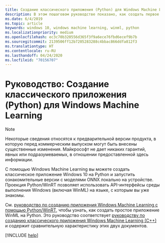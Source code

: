 ```yaml
---
title: Создание классического приложения (Python) для Windows Machine Learning
description: В этом пошаговом руководстве показано, как создать первое простое приложение Python с помощью Windows ML.
ms.date: 6/4/2019
ms.topic: article
keywords: windows 10, windows machine learning, winml, python
ms.localizationpriority: medium
ms.openlocfilehash: ec3c70b320556d365f3f9a6ece76fbd6ecef9b7b
ms.sourcegitcommit: 2139506ff12b7205283288c4bbac866ddfa812f3
ms.translationtype: HT
ms.contentlocale: ru-RU
ms.lasthandoff: 04/24/2020
ms.locfileid: "70156707"
---
```

# <a name="tutorial-create-a-windows-machine-learning-desktop-application-python"></a>Руководство: Создание классического приложения (Python) для Windows Machine Learning

> [!NOTE]
> Некоторые сведения относятся к предварительной версии продукта, в которую перед коммерческим выпуском могут быть внесены существенные изменения. Майкрософт не дает никаких гарантий, явных или подразумеваемых, в отношении предоставленной здесь информации.

С помощью Windows Machine Learning вы можете создать классическое приложение Windows 10 на Python и запустить ознакомительные версии с моделями ONNX локально на устройстве. Проекция Python/WinRT позволяет использовать API-интерфейсы среды выполнения Windows (включая WinML) на языке, с которым вы уже знакомы.

См. [руководство по созданию приложения Windows Machine Learning с помощью Python/WinRT](https://github.com/Microsoft/xlang/tree/master/samples/python/winml_tutorial), чтобы узнать, как создать простое приложение WinML на Python. Это руководство соответствует [руководству по созданию классического приложения Windows Machine Learning (C++)](get-started-desktop.md) и содержит сравнительную характеристику этих двух документов.

[!INCLUDE [help](../includes/get-help.md)]
